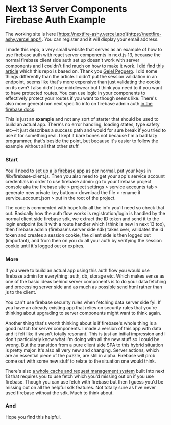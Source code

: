 # Next 13 Server Components Firebase Auth Example

The working site is here [https://nextfire-ashy.vercel.app](https://nextfire-ashy.vercel.app/). You can register and it will display your email address.

I made this repo, a very small website that serves as an example of how to use firebase auth with react server components in next.js 13, because the normal firebase client side auth set up doesn't work with server components and I couldn't find much on how to make it work. I did find [this article](https://dev.to/geiel/how-to-use-firebase-authentication-in-nextjs-13-client-and-server-side-1bbn) which this repo is based on. Thank you [Geiel Peguero](https://dev.to/geiel). I did some things differently than the article. I didn't put the session validation in an endpoint, seems like that's more expensive than just validating the cookie on its own? I also didn't use middlewear but I think you need to if you want to have protected routes. You can use logic in your components to effectively protect your routes if you want to though seems like. There's also more general non next specific info on firebase admin auth [in the firebase docs](https://firebase.google.com/docs/auth/admin).

This is just an **example** and not any sort of starter that should be used to build an actual app. There's no error handling, loading states, type safety etc—it just describes a success path and would for sure break if you tried to use it for something real. I kept it bare bones not because I'm a bad lazy programmer, that's beside the point, but because it's easier to follow the example without all that other stuff.

### Start

You'll need to [set up a js firebase app](https://firebase.google.com/docs/web/setup) as per normal, put your keys in /lib/firebase-client.js. Then you also need to get your app's service account credentials in order to use firebase admin: go to your firebase project console aka the firebase site > project settings > service accounts tab > generate new private key button > download the file > rename it service_account.json > put in the root of the project.

The code is commented with hopefully all the info you'll need so check that out. Basically how the auth flow works is registration/login is handled by the normal client side firebase sdk, we extract the ID token and send it to the login endpoint (built with a route handler which I think is new in next 13 too), then firebase admin (firebase's server side sdk) takes over, validates the id token and creates a session cookie, the client side is then logged out (important), and from then on you do all your auth by verifying the session cookie until it's logged out or expires.

### More

If you were to build an actual app using this auth flow you would use firebase admin for everything: auth, db, storage etc. Which makes sense as one of the basic ideas behind server components is to do your data fetching and processing server side and as much as possible send html rather than js to the client.

You can't use firebase security rules when fetching data server side fyi. If you have an already existing app that relies on security rules that you're thinking about upgrading to server components might want to think again.

Another thing that's worth thinking about is if firebase's whole thing is a good match for server components. I made a version of this app with data and it felt like it wasn't totally resonant. This is just an initial impression and I don't particularly know what I'm doing with all the new stuff so I could be wrong. But the transition from a pure client side SPA to this hybrid situation is pretty major. It's also all very new and changing. Server actions, which are an essential piece of the puzzle, are still in alpha. Firebase will prob come out with some new stuff to relate to the situation one would think.

There's also [a whole cache and request management system](https://nextjs.org/docs/app/building-your-application/data-fetching#automatic-fetch-request-deduping) built into next 13 that requires you to use fetch which you'd missing out on if you use firebase. Though you can use fetch with firebase but then I guess you'd be missing out on all the helpful sdk features. Not totally sure as I've never used firebase without the sdk. Much to think about.

### And

Hope you find this helpful.
